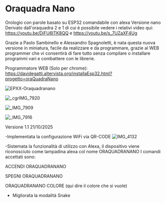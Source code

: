# Oraquadra Nano
Orologio con parole basato su ESP32 comandabile con alexa Versione nano
Derivato dall'oraquadra 2 e 1 di cui è possibile vedere i relativi video qui: https://youtu.be/DiFU6ITK8QQ e https://youtu.be/s_7UZaXF4Ug

Grazie a Paolo Sambinello e Alessandro Spagnoletti, è nata questa nuova versione in miniatura, facile da realizzare e da programmare, grazie al WEB programmer che vi consentirà di fare tutto senza compilare o installare programmi vari e combattere con le librerie.

Programmatore WEB (Solo per chrome): https://davidegatti.altervista.org/installaEsp32.html?progetto=oraQuadraNano

![EPXX-Oraquadranano](https://github.com/user-attachments/assets/8b7764ea-936c-4232-b1fe-c22faec970e7)

![_cgrIMG_7920](https://github.com/user-attachments/assets/0b7bb67a-15da-4545-9aa5-c99fc3ef48c6)

![_IMG_7909](https://github.com/user-attachments/assets/b8455cef-9661-433d-8b03-07875b26db5e)

![_IMG_7916](https://github.com/user-attachments/assets/a620e3bc-b90e-4e4e-a4c6-6772a811d07a)


Versione 1.1 21/10/2025

-Implementata la configurazione WiFi via QR-CODE
![IMG_4132](https://github.com/user-attachments/assets/ecbd2388-4914-414c-89e8-c06f51c96f04)

-Sistemata la funzionalità di utilizzo con Alexa, il dispositivo viene riconosciuto come lampadina alexa col nome ORAQUADRANANO
I comandi accettati sono:

ACCENDI ORAQUADRANANO

SPEGNI ORAQUADRANANO

ORAQUADRANANO COLORE (qui dire il colore che si vuole)

- Migliorata la modalità Snake
 
